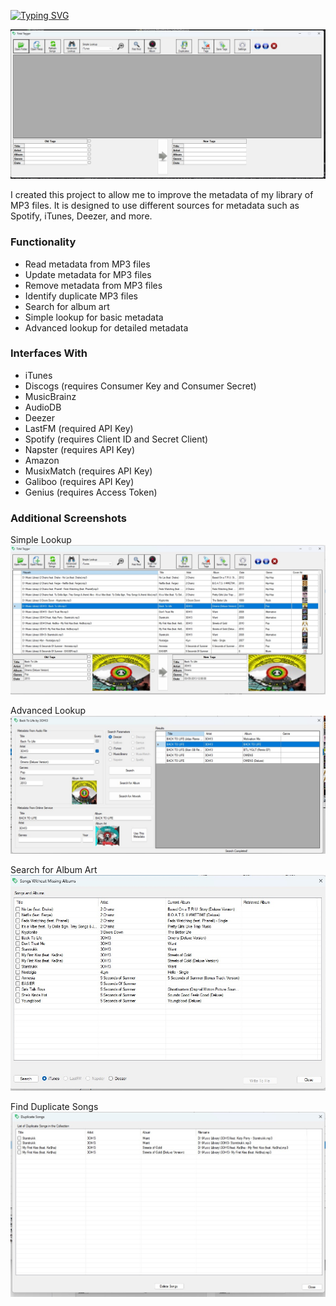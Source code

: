 [![Typing SVG](https://readme-typing-svg.demolab.com?font=Fira+Code&pause=1000&color=9A1DF7&size=24&center=true&width=1000&lines=TotalTagger+-+Tag+your+MP3+Files)](https://git.io/typing-svg)

<img src="https://github.com/Coffmans/TotalTagger/blob/ea46fdf61f2816d9d54a7863ebbf3d2f50b3a6d4/screenshots/Total Tagger.jpg"  title="Total Tagger">

I created this project to allow me to improve the metadata of my library of MP3 files. It is designed to use different sources for metadata such as Spotify, iTunes, Deezer, and more.

<h3>Functionality</h3>
<ul>
  <li>Read metadata from MP3 files</li>
  <li>Update metadata for MP3 files</li>
  <li>Remove metadata from MP3 files</li>
  <li>Identify duplicate MP3 files</li>
  <li>Search for album art</li>
  <li>Simple lookup for basic metadata</li>
  <li>Advanced lookup for detailed metadata</li>
</ul>

<h3>Interfaces With</h3>
<ul>
<li>iTunes</li>
<li>Discogs (requires Consumer Key and Consumer Secret)</li>
<li>MusicBrainz</li>
<li>AudioDB</li>
<li>Deezer</li>
<li>LastFM (required API Key)</li>
<li>Spotify (requires Client ID and Secret Client)</li>
<li>Napster (requires API Key)</li>
<li>Amazon</li>
<li>MusixMatch (requires API Key)</li>
<li>Galiboo (requires API Key)</li>
<li>Genius (requires Access Token)</li>
</ul>

<h3>Additional Screenshots</h3>
Simple Lookup
<img src="https://github.com/Coffmans/TotalTagger/blob/master/screenshots/simple lookup.jpg"  title="Simple Lookup">

Advanced Lookup
<img src="https://github.com/Coffmans/TotalTagger/blob/master/screenshots/advanced lookup.jpg"  title="Advanced Lookup">

Search for Album Art
<img src="https://github.com/Coffmans/TotalTagger/blob/master/screenshots/missing album art.jpg"  title="Search for Album Art">

Find Duplicate Songs
<img src="https://github.com/Coffmans/TotalTagger/blob/master/screenshots/find duplicates.jpg"  title="Find Duplicate Songs">
